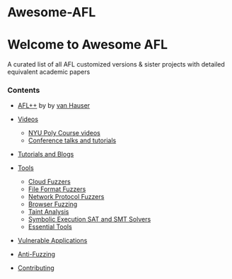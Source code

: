 # Awesome-AFL
Welcome to Awesome AFL 
========================================================
A curated list of all AFL customized versions &amp; sister projects with detailed equivalent academic papers

### Contents
- [AFL++](https://github.com/vanhauser-thc/AFLplusplus) by by [van Hauser](https://github.com/vanhauser-thc)

- [Videos](#videos)
  + [NYU Poly Course videos](#nyu-poly-course-videos)
  + [Conference talks and tutorials](#conference-talks-and-tutorials)
- [Tutorials and Blogs](#tutorials-and-blogs)
- [Tools](#tools)
  + [Cloud Fuzzers](#cloud-fuzzers)
  + [File Format Fuzzers](#file-format-fuzzers)
  + [Network Protocol Fuzzers](#network-protocol-fuzzers)
  + [Browser Fuzzing](#browser-fuzzing)
  + [Taint Analysis](#taint-analysis)
  + [Symbolic Execution SAT and SMT Solvers](#symbolic-execution-sat-and-smt-solvers)
  + [Essential Tools](#essential-tools)
- [Vulnerable Applications](#vulnerable-applications)
- [Anti-Fuzzing](#anti-fuzzing)
- [Contributing](#contributing)
